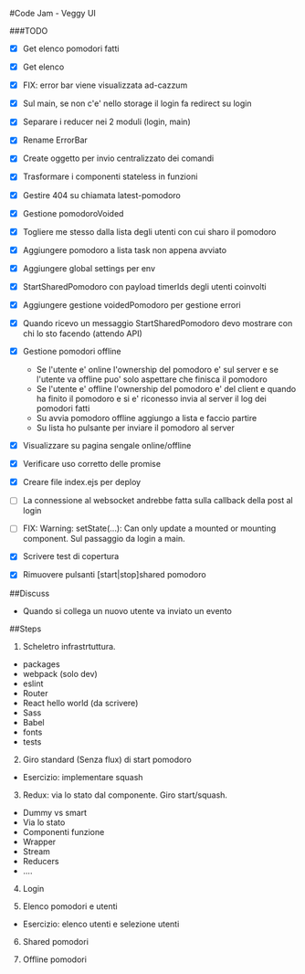 #Code Jam - Veggy UI

###TODO
- [x] Get elenco pomodori fatti 
- [x] Get elenco
- [x] FIX: error bar viene visualizzata ad-cazzum
- [x] Sul main, se non c'e' nello storage il login fa redirect su login
- [x] Separare i reducer nei 2 moduli (login, main)
- [x] Rename ErrorBar
- [x] Create oggetto per invio centralizzato dei comandi 
- [x] Trasformare i componenti stateless in funzioni
- [x] Gestire 404 su chiamata latest-pomodoro
- [x] Gestione pomodoroVoided
- [x] Togliere me stesso dalla lista degli utenti con cui sharo il pomodoro 
- [x] Aggiungere pomodoro a lista task non appena avviato
- [x] Aggiungere global settings per env
- [x] StartSharedPomodoro con payload timerIds degli utenti coinvolti
- [x] Aggiungere gestione voidedPomodoro per gestione errori
- [x] Quando ricevo un messaggio StartSharedPomodoro devo mostrare con chi lo sto facendo (attendo API)
- [x] Gestione pomodori offline
  - Se l'utente e' online l'ownership del pomodoro e' sul server e se l'utente va offline puo' solo aspettare che finisca il pomodoro
  - Se l'utente e' offline l'ownership del pomodoro e' del client e quando ha finito il pomodoro e si e' riconesso invia al server il log dei pomodori fatti
  - Su avvia pomodoro offline aggiungo a lista e faccio partire
  - Su lista ho pulsante per inviare il pomodoro al server
- [x] Visualizzare su pagina sengale online/offline
- [x] Verificare uso corretto delle promise
- [x] Creare file index.ejs per deploy
- [ ] La connessione al websocket andrebbe fatta sulla callback della post al login
- [ ] FIX: Warning: setState(...): Can only update a mounted or mounting component. Sul passaggio da login a main.
- [x] Scrivere test di copertura
- [x] Rimuovere pulsanti [start|stop]shared pomodoro 
  


##Discuss
- Quando si collega un nuovo utente va inviato un evento


##Steps
1) Scheletro infrastrtuttura. 
  - packages
  - webpack (solo dev)
  - eslint
  - Router
  - React hello world (da scrivere)
  - Sass
  - Babel
  - fonts
  - tests

2) Giro standard (Senza flux) di start pomodoro
  - Esercizio: implementare squash

3) Redux: via lo stato dal componente. Giro start/squash.
  - Dummy vs smart
  - Via lo stato
  - Componenti funzione
  - Wrapper
  - Stream
  - Reducers
  - ....
4) Login

5) Elenco pomodori e utenti
  - Esercizio: elenco utenti e selezione utenti

6) Shared pomodori

7) Offline pomodori



